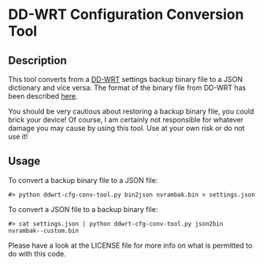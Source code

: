 DD-WRT Configuration Conversion Tool
====================================

Description
-----------

This tool converts from a [DD-WRT](http://www.dd-wrt.com) settings backup binary file to a JSON dictionary and vice versa. The format of the binary file from DD-WRT has been described [here](http://www.dd-wrt.com/phpBB2/viewtopic.php?t=33164).

You should be very cautious about restoring a backup binary file, you could brick your device! Of course, I am certainly not responsible for whatever damage you may cause by using this tool. Use at your own risk or do not use it!

Usage
-----
To convert a backup binary file to a JSON file:
```
#> python ddwrt-cfg-conv-tool.py bin2json nvrambak.bin > settings.json
```

To convert a JSON file to a backup binary file:
```
#> cat settings.json | python ddwrt-cfg-conv-tool.py json2bin nvrambak--custom.bin
```

Please have a look at the LICENSE file for more info on what is permitted to do with this code.

